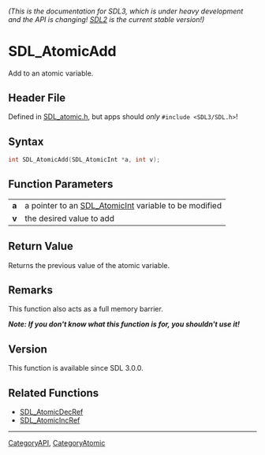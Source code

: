 ###### (This is the documentation for SDL3, which is under heavy development and the API is changing! [SDL2](https://wiki.libsdl.org/SDL2/) is the current stable version!)
# SDL_AtomicAdd

Add to an atomic variable.

## Header File

Defined in [SDL_atomic.h](https://github.com/libsdl-org/SDL/blob/main/include/SDL3/SDL_atomic.h), but apps should _only_ `#include <SDL3/SDL.h>`!

## Syntax

```c
int SDL_AtomicAdd(SDL_AtomicInt *a, int v);

```

## Function Parameters

|           |                                                                        |
| --------- | ---------------------------------------------------------------------- |
| **a**     | a pointer to an [SDL_AtomicInt](SDL_AtomicInt) variable to be modified |
| **v**     | the desired value to add                                               |

## Return Value

Returns the previous value of the atomic variable.

## Remarks

This function also acts as a full memory barrier.

***Note: If you don't know what this function is for, you shouldn't use
it!***

## Version

This function is available since SDL 3.0.0.

## Related Functions

* [SDL_AtomicDecRef](SDL_AtomicDecRef)
* [SDL_AtomicIncRef](SDL_AtomicIncRef)

----
[CategoryAPI](CategoryAPI), [CategoryAtomic](CategoryAtomic)


